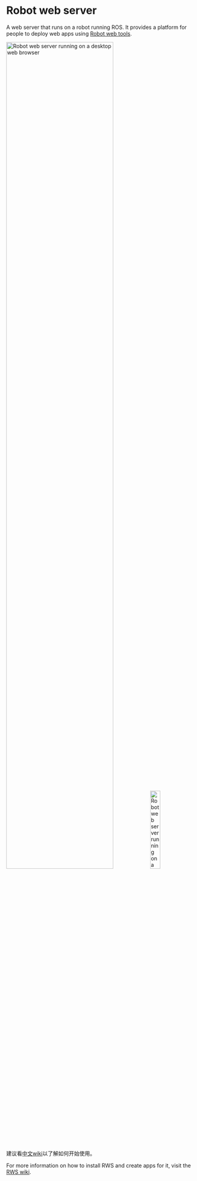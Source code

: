 # Robot web server

A web server that runs on a robot running ROS. It provides a platform for people to deploy web apps using [Robot web tools](http://robotwebtools.org/).

<img src="https://cloud.githubusercontent.com/assets/1175286/15383201/1c37bb6e-1d46-11e6-8f33-bc6967ea2d6e.png" alt="Robot web server running on a desktop web browser" width="75%" />
<img src="https://cloud.githubusercontent.com/assets/1175286/15383205/1e17f96c-1d46-11e6-8c60-30529b6bec44.png" alt="Robot web server running on a mobile web browser" width="23%" />

建议看[中文wiki](https://github.com/Infi-WANG/rws/wiki/%E5%A6%82%E4%BD%95%E5%BC%80%E5%A7%8B%E4%BD%BF%E7%94%A8%E3%80%82)以了解如何开始使用。

For more information on how to install RWS and create apps for it, visit the [RWS wiki](https://github.com/hcrlab/rws/wiki).

